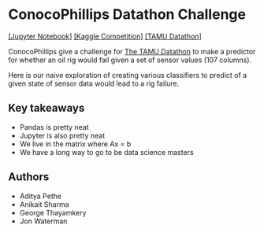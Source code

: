 # ConocoPhillips Datathon Challenge
[[Jupyter Notebook]](/FailureDetector.html) [[Kaggle Competition]](https://www.kaggle.com/c/equipfails/) [[TAMU Datathon]](http://tamudatathon.com)

ConocoPhillips give a challenge for [The TAMU Datathon](https://tamudatathon.com) to make a predictor for whether an oil rig would fail given a set of sensor values (107 columns).

Here is our naive exploration of creating various classifiers to predict of a given state of sensor data would lead to a rig failure.

## Key takeaways
* Pandas is pretty neat
* Jupyter is also pretty neat
* We live in the matrix where Ax = b
* We have a long way to go to be data science masters

## Authors
* Aditya Pethe
* Anikait Sharma
* George Thayamkery
* Jon Waterman
